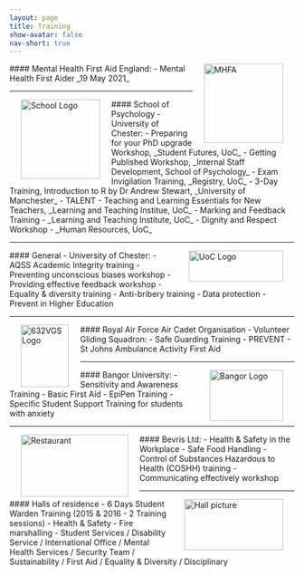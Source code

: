 ```yaml
---
layout: page
title: Training
show-avatar: false
nav-short: true
---
```

<img src="https://b-kennedy0.github.io/assets/img/logos/mhfa.png" alt="MHFA" width="140" height="140" style="float:right; border-width: 25px; margin-right: 20px; margin-left: 20px;"/>  
#### Mental Health First Aid England:
- Mental Health First Aider _19 May 2021_ 

---

<img src="https://b-kennedy0.github.io/assets/img/logos/UoC School of Psychology 2.jpg" alt="School Logo" width="140" height="140" style="float:left; border-width: 25px; margin-right: 20px; margin-left: 20px;"/>  
#### School of Psychology - University of Chester:
- Preparing for your PhD upgrade Workshop, _Student Futures, UoC_  
- Getting Published Workshop, _Internal Staff Development, School of Psychology_  
- Exam Invigilation Training, _Registry, UoC_  
- 3-Day Training, Introduction to R by Dr Andrew Stewart, _University of Manchester_  
- TALENT - Teaching and Learning Essentials for New Teachers, _Learning and Teaching Institue, UoC_  
- Marking and Feedback Training - _Learning and Teaching Institute, UoC_  
- Dignity and Respect Workshop - _Human Resources, UoC_  

---

<img src="https://b-kennedy0.github.io/assets/img/logos/UOC-Logo_2010.jpg" alt="UoC Logo" width="167" height="55" style="float:right; border-width: 10px; margin-right: 20px; margin-left: 20px;"/>  
#### General - University of Chester:  
- AQSS Academic Integrity training  
- Preventing unconscious biases workshop  
- Providing effective feedback workshop  
- Equality & diversity training  
- Anti-bribery training  
- Data protection  
- Prevent in Higher Education  

---

<img src="https://b-kennedy0.github.io/assets/img/logos/632vgscrest.png" alt="632VGS Logo" width="85" height="110" style="float:left; border-width: 25px; margin-right: 20px; margin-left: 20px;"/>  
#### Royal Air Force Air Cadet Organisation - Volunteer Gliding Squadron:  
- Safe Guarding Training
- PREVENT
- St Johns Ambulance Activity First Aid   

---

<img src="https://b-kennedy0.github.io/assets/img/logos/Bangor_Logo_A1.png" alt="Bangor Logo" width="130" height="90" style="float:right; border-width: 10px; margin-right: 20px; margin-left: 20px;"/>  
#### Bangor University:  
- Sensitivity and Awareness Training  
- Basic First Aid  
- EpiPen Training  
- Specific Student Support Training for students with anxiety   

---

<img src="https://b-kennedy0.github.io/assets/img/logos/restaurant.jpg" alt="Restaurant" width="190" height="110" style="float:left; border-width: 25px; margin-right: 20px; margin-left: 20px;"/>  
#### Bevris Ltd:  
- Health & Safety in the Workplace  
- Safe Food Handling  
- Control of Substances Hazardous to Health (COSHH) training  
- Communicating effectively workshop  

---

<img src="https://b-kennedy0.github.io/assets/img/logos/Halls picture.jpg" alt="Hall picture" width="175" height="90" style="float:right; border-width: 10px; margin-right: 20px; margin-left: 20px;"/>  
#### Halls of residence - 6 Days Student Warden Training (2015 & 2016 - 2 Training sessions) 
- Health & Safety  
- Fire marshalling  
- Student Services / Disability Service / International Office / Mental Health Services / Security Team / Sustainability / First Aid / Equality & Diversity / Disciplinary  

